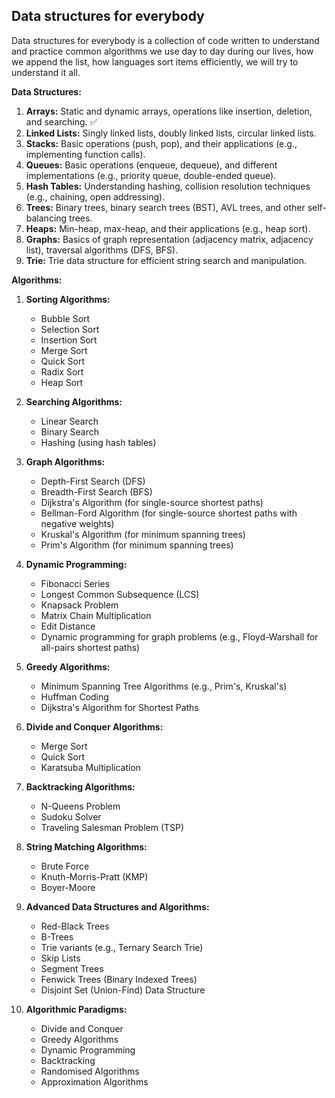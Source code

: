 ## Data structures for everybody

Data structures for everybody is a collection of code written to understand and practice common algorithms we use day to day during our lives, how we append the list, how languages sort items efficiently, we will try to understand it all.

**Data Structures:**

1. **Arrays:** Static and dynamic arrays, operations like insertion, deletion, and searching. ✅
2. **Linked Lists:** Singly linked lists, doubly linked lists, circular linked lists.
3. **Stacks:** Basic operations (push, pop), and their applications (e.g., implementing function calls).
4. **Queues:** Basic operations (enqueue, dequeue), and different implementations (e.g., priority queue, double-ended queue).
5. **Hash Tables:** Understanding hashing, collision resolution techniques (e.g., chaining, open addressing).
6. **Trees:** Binary trees, binary search trees (BST), AVL trees, and other self-balancing trees.
7. **Heaps:** Min-heap, max-heap, and their applications (e.g., heap sort).
8. **Graphs:** Basics of graph representation (adjacency matrix, adjacency list), traversal algorithms (DFS, BFS).
9. **Trie:** Trie data structure for efficient string search and manipulation.

**Algorithms:**

1. **Sorting Algorithms:**
    
    - Bubble Sort
    - Selection Sort
    - Insertion Sort
    - Merge Sort
    - Quick Sort
    - Radix Sort
    - Heap Sort
2. **Searching Algorithms:**
    
    - Linear Search
    - Binary Search
    - Hashing (using hash tables)
3. **Graph Algorithms:**
    
    - Depth-First Search (DFS)
    - Breadth-First Search (BFS)
    - Dijkstra's Algorithm (for single-source shortest paths)
    - Bellman-Ford Algorithm (for single-source shortest paths with negative weights)
    - Kruskal's Algorithm (for minimum spanning trees)
    - Prim's Algorithm (for minimum spanning trees)
4. **Dynamic Programming:**
    
    - Fibonacci Series
    - Longest Common Subsequence (LCS)
    - Knapsack Problem
    - Matrix Chain Multiplication
    - Edit Distance
    - Dynamic programming for graph problems (e.g., Floyd-Warshall for all-pairs shortest paths)
5. **Greedy Algorithms:**
    
    - Minimum Spanning Tree Algorithms (e.g., Prim's, Kruskal's)
    - Huffman Coding
    - Dijkstra's Algorithm for Shortest Paths
6. **Divide and Conquer Algorithms:**
    
    - Merge Sort
    - Quick Sort
    - Karatsuba Multiplication
7. **Backtracking Algorithms:**
    
    - N-Queens Problem
    - Sudoku Solver
    - Traveling Salesman Problem (TSP)
8. **String Matching Algorithms:**
    
    - Brute Force
    - Knuth-Morris-Pratt (KMP)
    - Boyer-Moore
9. **Advanced Data Structures and Algorithms:**
    
    - Red-Black Trees
    - B-Trees
    - Trie variants (e.g., Ternary Search Trie)
    - Skip Lists
    - Segment Trees
    - Fenwick Trees (Binary Indexed Trees)
    - Disjoint Set (Union-Find) Data Structure
10. **Algorithmic Paradigms:**
    
    - Divide and Conquer
    - Greedy Algorithms
    - Dynamic Programming
    - Backtracking
    - Randomised Algorithms
    - Approximation Algorithms
